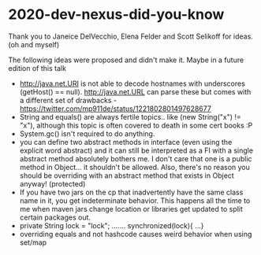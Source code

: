 # 2020-dev-nexus-did-you-know

Thank you to Janeice DelVecchio, Elena Felder and Scott Selikoff for ideas. (oh and myself)

The following ideas were proposed and didn't make it. Maybe in a future edition of this talk
* http://java.net.URI is not able to decode hostnames with underscores (getHost() == null). http://java.net.URL can parse these but comes with a different set of drawbacks - https://twitter.com/mp911de/status/1221802801497628677
* String and equals() are always fertile topics.. like (new String("x") != "x"), although this topic is often covered to death in some cert books :P
* System.gc() isn't required to do anything.
* you can define two abstract methods in interface (even using the explicit word abstract) and it can still be interpreted as a FI with a single abstract method absolutely bothers me.  I don't care that one is a public method in Object... it shouldn't be allowed.  Also, there's no reason you should be overriding with an abstract method that exists in Object anyway! (protected)
* If you have two jars on the cp that inadvertently have the same class name in it, you get indeterminate behavior. This happens all the time to me when maven jars change location or libraries get updated to split certain packages out.
* private String lock = "lock"; ....... synchronized(lock){ ...}
* overriding equals and not hashcode causes weird behavior when using set/map
